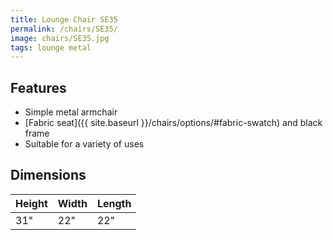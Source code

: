 ```yaml
---
title: Lounge Chair SE35
permalink: /chairs/SE35/
image: chairs/SE35.jpg
tags: lounge metal
---
```

## Features

- Simple metal armchair
- [Fabric seat]({{ site.baseurl }}/chairs/options/#fabric-swatch) and black frame
- Suitable for a variety of uses

## Dimensions

Height | Width | Length
-------|-------|-------
31"    | 22"   | 22"